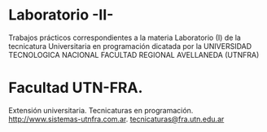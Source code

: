 # Laboratorio -II-
Trabajos prácticos correspondientes a la materia Laboratorio (I) de la tecnicatura Universitaria en programación dicatada por la UNIVERSIDAD TECNOLOGICA NACIONAL FACULTAD REGIONAL AVELLANEDA (UTNFRA)  

# Facultad UTN-FRA. 
Extensión universitaria. Tecnicaturas en programación. http://www.sistemas-utnfra.com.ar. tecnicaturas@fra.utn.edu.ar

